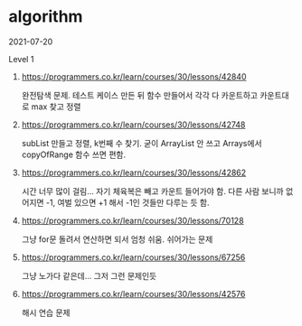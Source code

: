 # algorithm

2021-07-20

Level 1

1. https://programmers.co.kr/learn/courses/30/lessons/42840

   완전탐색 문제. 테스트 케이스 만든 뒤 함수 만들어서 각각 다 카운트하고 카운트대로 max 찾고 정렬
   
2. https://programmers.co.kr/learn/courses/30/lessons/42748

   subList 만들고 정렬, k번째 수 찾기. 굳이 ArrayList 안 쓰고 Arrays에서 copyOfRange 함수 쓰면 편함.

3. https://programmers.co.kr/learn/courses/30/lessons/42862

   시간 너무 많이 걸림... 자기 체육복은 빼고 카운트 들어가야 함. 다른 사람 보니까 없어지면 -1, 여벌 있으면 +1 해서 -1인 것들만 다루는 듯 함.

4. https://programmers.co.kr/learn/courses/30/lessons/70128

   그냥 for문 돌려서 연산하면 되서 엄청 쉬움. 쉬어가는 문제

5. https://programmers.co.kr/learn/courses/30/lessons/67256

   그냥 노가다 같은데... 그저 그런 문제인듯

6. https://programmers.co.kr/learn/courses/30/lessons/42576

   해시 연습 문제